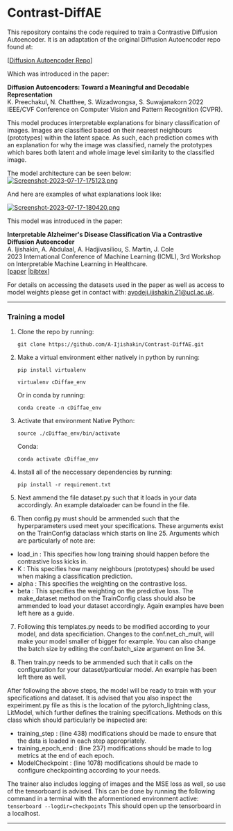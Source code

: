 # Contrast-DiffAE

This repository contains the code required to train a Contrastive Diffusion Autoencoder. It is an adaptation of the original Diffusion Autoencoder repo found at: 

[[Diffusion Autoencoder Repo](https://diff-ae.github.io/)]

Which was introduced in the paper: 

**Diffusion Autoencoders: Toward a Meaningful and Decodable Representation** \
K. Preechakul, N. Chatthee, S. Wizadwongsa, S. Suwajanakorn 
2022 IEEE/CVF Conference on Computer Vision and Pattern Recognition (CVPR).

This model produces interpretable explanations for binary classification of images. Images are classified based on their nearest neighbours (prototypes) within the latent space. As such, each prediction comes with an explanation for why the image was classified, namely the prototypes which bares both latent and whole image level similarity to the classified image. 

The model architecture can be seen below:
[![Screenshot-2023-07-17-175123.png](https://i.postimg.cc/HLqYYgN2/Screenshot-2023-07-17-175123.png)](https://postimg.cc/qtGVw94h)

And here are examples of what explanations look like:


[![Screenshot-2023-07-17-180420.png](https://i.postimg.cc/3xfy5WH0/Screenshot-2023-07-17-180420.png)](https://postimg.cc/9DTXym0c)

This model was introduced in the paper:

**Interpretable Alzheimer's Disease Classification Via a Contrastive Diffusion Autoencoder** \
A. Ijishakin, A. Abdulaal, A. Hadjivasiliou, S. Martin, J. Cole\
2023 International Conference of Machine Learning (ICML), 3rd Workshop on Interpretable Machine Learning in Healthcare. \
[[paper](https://openreview.net/pdf?id=YZuHFTfDCj) |[bibtex](bibtex.bib)] 

For details on accessing the datasets used in the paper as well as access to model weights please get in contact with: ayodeji.ijishakin.21@ucl.ac.uk. 

---------------- 
### Training a model 
1. Clone the repo by running: 
    ```
    git clone https://github.com/A-Ijishakin/Contrast-DiffAE.git
    ```
2. Make a virtual environment either natively in python by running:
    ```
    pip install virtualenv 
    ```
    ```
    virtualenv cDiffae_env
    ``` 
    Or in conda by running:
    ```
    conda create -n cDiffae_env
    ```
3. Activate that environment
    Native Python:
    ```
    source ./cDiffae_env/bin/activate 
    ```
    Conda:
    ```
    conda activate cDiffae_env
    ```

4. Install all of the neccessary dependencies by running: 
    ```
    pip install -r requirement.txt
    ``` 
6. Next ammend the file dataset.py such that it loads in your data accordingly. An example dataloader can be found in the file.     
5. Then config.py must should be ammended such that the hyperparameters used meet your specifications. These arguments exist on the TrainConfig dataclass which starts on line 25. Arguments which are particularly of note are:  

-  load_in : This specifies how long training should happen before the contrastive loss kicks in. 
-  K : This specifies how many neighbours (prototypes) should be used when making a classification prediction.
-  alpha : This specifies the weighting on the contrastive loss. 
-  beta : This specifies the weighting on the predictive loss. 
The make_dataset method on the TrainConfig class should also be ammended to load your dataset accordingly. Again examples have been left here as a guide.

7. Following this templates.py needs to be modified according to your model, and data specificiation. Changes to the conf.net_ch_mult, will make your model smaller of bigger for example. You can also change the batch size by editing the conf.batch_size argument on line 34.  
 
8.  Then train.py needs to be ammended such that it calls on the configuration for your dataset/particular model. An example has been left there as well.  

After following the above steps, the model will be ready to train with your specifications and dataset. It is advised that you also inspect the expeiriment.py file as this is the location of the pytorch_lightning class, LitModel, which further defines the training specifications. Methods on this class which should particularly be inspected are: 
- training_step : (line 438) modifications should be made to ensure that the data is loaded in each step appropriately. 
- training_epoch_end : (line 237) modifications should be made to log metrics at the end of each epoch. 
- ModelCheckpoint : (line 1078) modifications should be made to configure checkpointing according to your needs. 

The trainer also includes logging of images and the MSE loss as well, so use of the tensorboard is advised. This can be done by running the following command in a terminal with the aformentioned environment active:
        ```
        tensorboard --logdir=checkpoints
        ``` 
This should open up the tensorboard in a localhost. 

----------------
<!-- ### Visualisation of explanations, reconstructions and testing
This repo contains a post_train.py file with functions that allow for model explanations, reconstructions of images and evaluation on a test set. 

Please cite [[Ijishakin (2023) et al.]](bibtex.bib) when using this model.  -->
